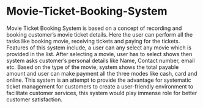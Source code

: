 # Movie-Ticket-Booking-System
Movie Ticket Booking System is based on a concept of recording and booking customer’s movie ticket details.
Here the user can perform all the tasks like booking movie, receiving tickets and paying for the tickets. Features of this system include, a user can any select any movie which is provided in the list. 
After selecting a movie, user has to select shows then system asks customer’s personal details like Name, Contact number, email etc. Based on the type of the movie, system shows the total payable amount and user can make payment all the three modes like cash, card and online. 
This system is an attempt to provide the advantage for systematic ticket management for customers to create a user-friendly environment to facilitate customer services, this system would play immense role for better customer satisfaction.
